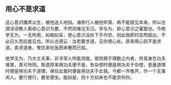 ##  用心不是求道

这心意识播弄众生，被他送入地狱。诸修行人被他牢笼，再不能窥见本来。所以古德谆谆教人离却心意识为要，不然则难见天日。学与为，即心意识之窠窟也。今绝学无为，一无所用，如痴如呆，使心意识没处下手作崇，则此我即时显然超出，不必日久而后能见也。所以古德云：汝若要求道，无你用心处。原来用心则不是求道。真求道者，惟饥来吃饭困来睡而已矣。

绝学无为，乃大丈夫事，非寻常人所能测度。彼琐屑于理数之内者，终其身在功夫堆里，真可怜悯。斯道原来用功夫便不是，有杂想时便是用功夫于杂想，思量道理时便是用功夫于道理，保任此我时便是用功夫于此我。今都一齐推开，作一个无事闲人。要行便行，要坐便坐。能如是，则十方如来也不能奈何你。
